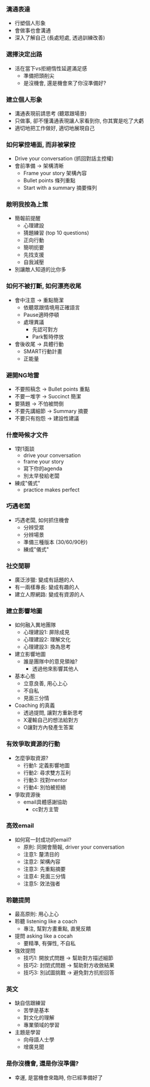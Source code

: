 ### 溝通表達
- 行塑個人形象
- 會做事也會溝通
- 深入了解自己 (長處短處, 透過訓練改善)

### 選擇決定出路
- 活在當下vs拒絕惰性延遲滿足感
  - 準備把頭削尖
  - 是沒機會, 還是機會來了你沒準備好?

### 建立個人形象
- 溝通表現前請思考 (聽眾跟場景)
- 只做事, 卻不懂溝通表現讓人家看到你, 你其實是吃了大虧
- 適切地把工作做好, 適切地展現自己

### 如何掌控場面, 而非被掌控
- Drive your conversation (抓回對話主控權)
- 會前準備 -> 架構清晰
  - Frame your story 架構內容
  - Bullet points 條列重點
  - Start with a summary 摘要條列

### 敵明我按為上策
- 簡報前提醒
  - 心理建設
  - 猜題練習 (top 10 questions)
  - 正向行動
  - 簡明扼要
  - 先找支援
  - 自我減壓
- 別讓敵人知道的比你多

### 如何不被打斷, 如何漂亮收尾
- 會中注意 -> 重點簡潔
  - 依聽眾跟情境用正確語言
  - Pause適時停頓
  - 處理異議
    - 先認可對方
    - Park暫時停放
- 會後收尾 -> 具體行動
  - SMART行動計畫
  - 正能量

### 避開NG地雷
- 不要照稿念 -> Bullet points 重點
- 不要一堆字 -> Succinct 簡潔
- 要猜題 -> 不怕被問倒
- 不要先講細節 -> Summary 摘要
- 不要只有抱怨 -> 建設性建議

### 什麼時候才文件
- 1對1面談
  - drive your conversation
  - frame your story
  - 寫下你的agenda
  - 別太早發給老闆
- 練成"儀式"
  - practice makes perfect

### 巧遇老闆
- 巧遇老闆, 如何抓住機會
  - 分辨受眾
  - 分辨場景
  - 準備三種版本 (30/60/90秒)
  - 練成"儀式"

### 社交閒聊
- 廣泛涉獵: 變成有話題的人
- 有一兩樣專長: 變成有趣的人
- 建立人際網路: 變成有資源的人

### 建立影響地圖
- 如何融入異地團隊
  - 心理建設1: 屏除成見
  - 心理建設2: 理解文化
  - 心理建設3: 換為思考
- 建立影響地圖
  - 誰是團隊中的意見領袖?
    - 透過他來影響其他人
- 基本心態
  - 立意良善, 用心上心
  - 不自私
  - 見面三分情
- Coaching 的真義
  - 透過提問, 讓對方重新思考
  - X灌輸自己的想法給對方
  - O讓對方內發產生答案

### 有效爭取資源的行動
- 怎麼爭取資源?
  - 行動1: 定義影響地圖
  - 行動2: 尋求雙方互利
  - 行動3: 找對mentor
  - 行動4: 別怕被拒絕
- 爭取資源後
  - email具體感謝協助
    - cc對方主管

### 高效email
- 如何寫一封成功的email?
  - 原則: 同開會簡報, driver your conversation
  - 注意1: 釐清目的
  - 注意2: 架構內容
  - 注意3: 先重點摘要
  - 注意4: 見面三分情
  - 注意5: 效法強者

### 聆聽提問
- 最高原則: 用心上心
- 聆聽 listening like a coach
  - 專注, 幫對方畫重點, 直覺反饋
- 提問 asking like a cocah
  - 要精準, 有彈性, 不自私
- 強效提問
  - 技巧1: 開放式問題 -> 幫助對方描述細節
  - 技巧2: 封閉式問題 -> 幫助對方收斂結果
  - 技巧3: 別試圖挑戰 -> 避免對方抗拒回答

### 英文
- 缺自信跟練習
  - 苦學是基本
  - 對文化的理解
  - 專業領域的學習
- 主題是學習
  - 向母語人士學
  - 增廣見聞

### 是你沒機會, 還是你沒準備?
- 幸運, 是當機會來臨時, 你已經準備好了
